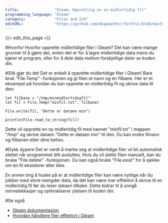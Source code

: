 ```yaml
---
title:                "Gleam: Oppretting av en midlertidig fil"
programming_language: "Gleam"
category:             "Files and I/O"
editURL:              "https://github.com/dogweather/forkful/blob/master/content/no/gleam/creating-a-temporary-file.md"
---
```


{{< edit_this_page >}}

#Hvorfor
Hvorfor opprette midlertidige filer i Gleam? Det kan være mange grunner til å gjøre det, enten det er for å lagre midlertidige data mens du kjører et program, eller for å dele data mellom forskjellige deler av koden din.

#Slik gjør du det
Det er enkelt å opprette midlertidige filer i Gleam! Bare bruk "File.Temp" -funksjonen og gi filen et navn og en filbane. Her er et eksempel på hvordan du kan opprette en midlertidig fil og skrive data til den:

```Gleam
let filbane = "/tmp/minmidlertidigfil"
let fil = File.Temp("minfil.txt", filbane)

File.write(fil, "Dette er dataen min")

println(File.read_to_string(fil))
```

Dette vil opprette en ny midlertidig fil med navnet "minfil.txt" i mappen "/tmp" og skrive dataen "Dette er dataen min" til den. Du kan endre filnavn og filbanen etter dine behov.

#Dykk dypere
Det er verdt å merke seg at midlertidige filer vil bli automatisk slettet når programmet ditt avsluttes. Hvis du vil slette filen manuelt, kan du bruke "File.delete" -funksjonen. Du kan også bruke "File.exist" for å sjekke om en fil eksisterer eller ikke.

En annen ting å huske på er at midlertidige filer kan være nyttige når du jobber med store mengder data, da det kan være mer effektivt å skrive til en midlertidig fil før du leser dataen tilbake. Dette bidrar til å unngå minnelekkasjer og optimaliserer ytelsen til koden din.

#Se også
- [Gleam dokumentasjon](https://gleam.run/docs/)
- [Hvordan håndtere filer effektivt i Gleam](https://komprogrammerar.wordpress.com/2020/05/14/how-to-handle-files-efficiently-in-gleam/)